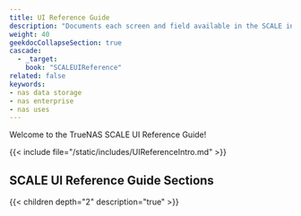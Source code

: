 ```yaml
---
title: UI Reference Guide
description: "Documents each screen and field available in the SCALE interface. Articles are organized parallel to the SCALE interface layout."
weight: 40
geekdocCollapseSection: true
cascade:
  - _target:
    book: "SCALEUIReference"
related: false
keywords:
- nas data storage
- nas enterprise 
- nas uses
---
```


Welcome to the TrueNAS SCALE UI Reference Guide!

{{< include file="/static/includes/UIReferenceIntro.md" >}}

<div class="noprint">

## SCALE UI Reference Guide Sections

{{< children depth="2" description="true" >}}

</div>
